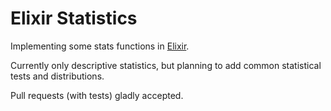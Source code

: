 # Elixir Statistics

Implementing some stats functions in [Elixir](https://github.com/elixir-lang/elixir).

Currently only descriptive statistics, but planning to add common statistical tests and distributions.

Pull requests (with tests) gladly accepted.
